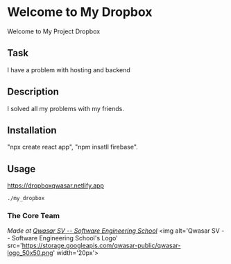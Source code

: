# Welcome to My Dropbox
Welcome to My Project Dropbox
## Task
I have a problem with hosting and backend 

## Description
I solved all my problems with my friends.

## Installation
"npx create react app", "npm insatll firebase".

## Usage
https://dropboxqwasar.netlify.app
```
./my_dropbox
```

### The Core Team


<span><i>Made at <a href='https://qwasar.io'>Qwasar SV -- Software Engineering School</a></i></span>
<span><img alt='Qwasar SV -- Software Engineering School's Logo' src='https://storage.googleapis.com/qwasar-public/qwasar-logo_50x50.png' width='20px'></span>
